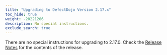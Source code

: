 ```yaml
---
title: "Upgrading to DefectDojo Version 2.17.x"
toc_hide: true
weight: -20221206
description: No special instructions.
exclude_search: true
---
```

There are no special instructions for upgrading to 2.17.0. Check the [Release Notes](https://github.com/DefectDojo/django-DefectDojo/releases/tag/2.17.0) for the contents of the release.
